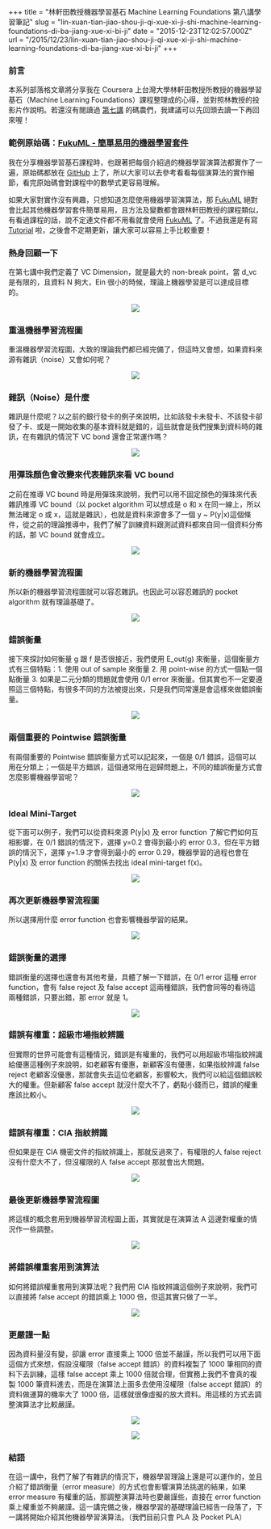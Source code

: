 +++
title = "林軒田教授機器學習基石 Machine Learning Foundations 第八講學習筆記"
slug = "lin-xuan-tian-jiao-shou-ji-qi-xue-xi-ji-shi-machine-learning-foundations-di-ba-jiang-xue-xi-bi-ji"
date = "2015-12-23T12:02:57.000Z"
url = "/2015/12/23/lin-xuan-tian-jiao-shou-ji-qi-xue-xi-ji-shi-machine-learning-foundations-di-ba-jiang-xue-xi-bi-ji"
+++

### 前言

本系列部落格文章將分享我在 Coursera 上台灣大學林軒田教授所教授的機器學習基石（Machine Learning Foundations）課程整理成的心得，並對照林教授的投影片作說明。若還沒有閱讀過 [第七講](http://blog.fukuball.com/lin-xuan-tian-jiao-shou-ji-qi-xue-xi-ji-shi-machine-learning-foundations-di-qi-jiang-xue-xi-bi-ji/) 的碼農們，我建議可以先回頭去讀一下再回來喔！

### 範例原始碼：[FukuML - 簡單易用的機器學習套件](https://github.com/fukuball/fuku-ml)

我在分享機器學習基石課程時，也跟著把每個介紹過的機器學習演算法都實作了一遍，原始碼都放在 [GitHub](https://github.com/fukuball/fuku-ml) 上了，所以大家可以去參考看看每個演算法的實作細節，看完原始碼會對課程中的數學式更容易理解。

如果大家對實作沒有興趣，只想知道怎麼使用機器學習演算法，那 [FukuML](https://github.com/fukuball/fuku-ml) 絕對會比起其他機器學習套件簡單易用，且方法及變數都會跟林軒田教授的課程類似，有看過課程的話，說不定連文件都不用看就會使用 [FukuML](https://github.com/fukuball/fuku-ml) 了。不過我還是有寫 [Tutorial](https://github.com/fukuball/FukuML-Tutorial) 啦，之後會不定期更新，讓大家可以容易上手比較重要！

### 熱身回顧一下

在第七講中我們定義了 VC Dimension，就是最大的 non-break point，當 d_vc 是有限的，且資料 N 夠大，Ein 很小的時候，理論上機器學習是可以達成目標的。

<p style="text-align:center">
    <img src="http://static.obeobe.com/image/blog-image/Machine-Learning-Foundations-8-1.png">
</p>

### 重溫機器學習流程圖

重溫機器學習流程圖，大致的理論我們都已經完備了，但這時又會想，如果資料來源有雜訊（noise）又會如何呢？

<p style="text-align:center">
    <img src="http://static.obeobe.com/image/blog-image/Machine-Learning-Foundations-8-2.png">
</p>

### 雜訊（Noise）是什麼

雜訊是什麼呢？以之前的銀行發卡的例子來說明，比如該發卡未發卡、不該發卡卻發了卡、或是一開始收集的基本資料就是錯的，這些就會是我們搜集到資料時的雜訊，在有雜訊的情況下 VC bond 還會正常運作嗎？

<p style="text-align:center">
    <img src="http://static.obeobe.com/image/blog-image/Machine-Learning-Foundations-8-3.png">
</p>

### 用彈珠顏色會改變來代表雜訊來看 VC bound

之前在推導 VC bound 時是用彈珠來說明，我們可以用不固定顏色的彈珠來代表雜訊推導 VC bound（以 pocket algorithm 可以想成是 o 和 x 在同一線上，所以無法確定 o 或 x，這就是雜訊），也就是資料來源會多了一個 y ~ P(y|x)這個條件，從之前的理論推導中，我們了解了訓練資料跟測試資料都來自同一個資料分佈的話，那 VC bound 就會成立。

<p style="text-align:center">
    <img src="http://static.obeobe.com/image/blog-image/Machine-Learning-Foundations-8-4.png">
</p>

### 新的機器學習流程圖

所以新的機器學習流程圖就可以容忍雜訊。也因此可以容忍雜訊的 pocket algorithm 就有理論基礎了。

<p style="text-align:center">
    <img src="http://static.obeobe.com/image/blog-image/Machine-Learning-Foundations-8-5.png">
</p>

### 錯誤衡量

接下來探討如何衡量 g 跟 f 是否很接近，我們使用 E_out(g) 來衡量，這個衡量方式有三個特點：1. 使用 out of sample 來衡量 2. 用 point-wise 的方式一個點一個點衡量 3. 如果是二元分類的問題就會使用 0/1 error 來衡量。但其實也不一定要遵照這三個特點，有很多不同的方法被提出來，只是我們同常還是會這樣來做錯誤衡量。

<p style="text-align:center">
    <img src="http://static.obeobe.com/image/blog-image/Machine-Learning-Foundations-8-6.png">
</p>

### 兩個重要的 Pointwise 錯誤衡量

有兩個重要的 Pointwise 錯誤衡量方式可以記起來，一個是 0/1 錯誤，這個可以用在分類上；一個是平方錯誤，這個通常用在迴歸問題上，不同的錯誤衡量方式會怎麼影響機器學習呢？

<p style="text-align:center">
    <img src="http://static.obeobe.com/image/blog-image/Machine-Learning-Foundations-8-8.png">
</p>

### Ideal Mini-Target

從下面可以例子，我們可以從資料來源 P(y|x) 及 error function 了解它們如何互相影響，在 0/1 錯誤的情況下，選擇 y=0.2 會得到最小的 error 0.3，但在平方錯誤的情況下，選擇 y=1.9 才會得到最小的 error 0.29，機器學習的過程也會在 P(y|x) 及 error function 的關係去找出 ideal mini-target f(x)。 

<p style="text-align:center">
    <img src="http://static.obeobe.com/image/blog-image/Machine-Learning-Foundations-8-9.png">
</p>

### 再次更新機器學習流程圖

所以選擇用什麼 error function 也會影響機器學習的結果。

<p style="text-align:center">
    <img src="http://static.obeobe.com/image/blog-image/Machine-Learning-Foundations-8-10.png">
</p>

### 錯誤衡量的選擇

錯誤衡量的選擇也還會有其他考量，具體了解一下錯誤，在 0/1 error 這種 error function，會有 false reject 及 false accept 這兩種錯誤，我們會同等的看待這兩種錯誤，只要出錯，那 error 就是 1。

<p style="text-align:center">
    <img src="http://static.obeobe.com/image/blog-image/Machine-Learning-Foundations-8-11.png">
</p>

### 錯誤有權重：超級市場指紋辨識

但實際的世界可能會有這種情況，錯誤是有權重的，我們可以用超級市場指紋辨識給優惠這種例子來說明，如老顧客有優惠，新顧客沒有優惠，如果指紋辨識 false reject 老顧客沒優惠，那就會失去這位老顧客，影響較大，我們可以給這個錯誤較大的權重。但新顧客 false accept 就沒什麼大不了，虧點小錢而已，錯誤的權重應該比較小。

<p style="text-align:center">
    <img src="http://static.obeobe.com/image/blog-image/Machine-Learning-Foundations-8-12.png">
</p>

### 錯誤有權重：CIA 指紋辨識

但如果是在 CIA 機密文件的指紋辨識上，那就反過來了，有權限的人 false reject 沒有什麼大不了，但沒權限的人 false accept 那就會出大問題。

<p style="text-align:center">
    <img src="http://static.obeobe.com/image/blog-image/Machine-Learning-Foundations-8-13.png">
</p>

### 最後更新機器學習流程圖

將這樣的概念套用到機器學習流程圖上面，其實就是在演算法 A 這邊對權重的情況作一些調整。

<p style="text-align:center">
    <img src="http://static.obeobe.com/image/blog-image/Machine-Learning-Foundations-8-14.png">
</p>

### 將錯誤權重套用到演算法

如何將錯誤權重套用到演算法呢？我們用 CIA 指紋辨識這個例子來說明，我們可以直接將 false accept 的錯誤乘上 1000 倍，但這其實只做了一半。

<p style="text-align:center">
    <img src="http://static.obeobe.com/image/blog-image/Machine-Learning-Foundations-8-15.png">
</p>

### 更嚴謹一點

因為資料量沒有變，卻讓 error 直接乘上 1000 倍並不嚴謹，所以我們可以用下面這個方式來想，假設沒權限（false accept 錯誤）的資料複製了 1000 筆相同的資料下去訓練，這樣 false accept 乘上 1000 倍就合理，但實務上我們不會真的複製 1000 筆資料進去，而是在演算法上面多去使用沒權限（false accept 錯誤）的資料做運算的機率大了 1000 倍，這樣就很像虛擬的放大資料。用這樣的方式去調整演算法才比較嚴謹。

<p style="text-align:center">
    <img src="http://static.obeobe.com/image/blog-image/Machine-Learning-Foundations-8-17.png">
</p>

<p style="text-align:center">
    <img src="http://static.obeobe.com/image/blog-image/Machine-Learning-Foundations-8-18.png">
</p>

### 結語

在這一講中，我們了解了有雜訊的情況下，機器學習理論上還是可以運作的，並且介紹了錯誤衡量（error measure）的方式也會影響演算法挑選的結果，如果 error measure 有權重的話，那調整演算法時也要嚴謹些，直接在 error function 乘上權重並不夠嚴謹。這一講完備之後，機器學習的基礎理論已經告一段落了，下一講將開始介紹其他機器學習演算法。（我們目前只會 PLA 及 Pocket PLA）
